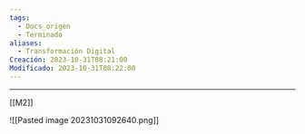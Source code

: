 ```yaml
---
tags:
  - Docs_origen
  - Terminado
aliases:
  - Transformación Digital
Creación: 2023-10-31T08:21:00
Modificado: 2023-10-31T08:22:00
---
```

---
[[M2]]

![[Pasted image 20231031092640.png]]

